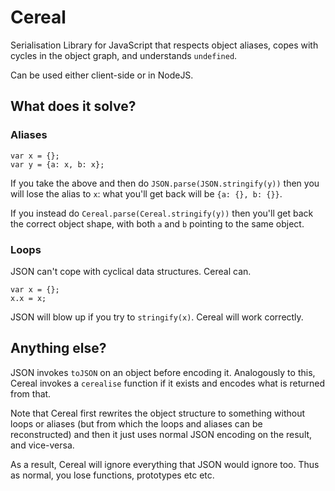 # Cereal

Serialisation Library for JavaScript that respects object aliases,
copes with cycles in the object graph, and understands `undefined`.

Can be used either client-side or in NodeJS.


## What does it solve?

### Aliases

    var x = {};
    var y = {a: x, b: x};

If you take the above and then do `JSON.parse(JSON.stringify(y))` then
you will lose the alias to `x`: what you'll get back will be `{a: {},
b: {}}`.

If you instead do `Cereal.parse(Cereal.stringify(y))` then you'll get
back the correct object shape, with both `a` and `b` pointing to the
same object.

### Loops

JSON can't cope with cyclical data structures. Cereal can.

    var x = {};
    x.x = x;

JSON will blow up if you try to `stringify(x)`. Cereal will work
correctly.


## Anything else?

JSON invokes `toJSON` on an object before encoding it. Analogously to
this, Cereal invokes a `cerealise` function if it exists and encodes
what is returned from that.

Note that Cereal first rewrites the object structure to something
without loops or aliases (but from which the loops and aliases can be
reconstructed) and then it just uses normal JSON encoding on the
result, and vice-versa.

As a result, Cereal will ignore everything that JSON would ignore
too. Thus as normal, you lose functions, prototypes etc etc.
